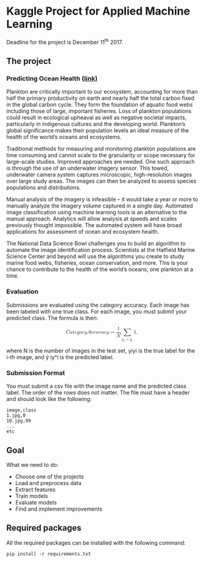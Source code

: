 # Kaggle Project for Applied Machine Learning

Deadline for the project is December 11<sup>th</sup> 2017. 

## The project

### Predicting Ocean Health [(link)](https://www.kaggle.com/c/1stdsbowl-in-class)

Plankton are critically important to our ecosystem, accounting for more than half the primary productivity on earth and nearly half the total carbon fixed in the global carbon cycle. They form the foundation of aquatic food webs including those of large, important fisheries. Loss of plankton populations could result in ecological upheaval as well as negative societal impacts, particularly in indigenous cultures and the developing world. Plankton’s global significance makes their population levels an ideal measure of the health of the world’s oceans and ecosystems.

Traditional methods for measuring and monitoring plankton populations are time consuming and cannot scale to the granularity or scope necessary for large-scale studies. Improved approaches are needed. One such approach is through the use of an underwater imagery sensor. This towed, underwater camera system captures microscopic, high-resolution images over large study areas. The images can then be analyzed to assess species populations and distributions.

Manual analysis of the imagery is infeasible – it would take a year or more to manually analyze the imagery volume captured in a single day. Automated image classification using machine learning tools is an alternative to the manual approach. Analytics will allow analysis at speeds and scales previously thought impossible. The automated system will have broad applications for assessment of ocean and ecosystem health.

The National Data Science Bowl challenges you to build an algorithm to automate the image identification process. Scientists at the Hatfield Marine Science Center and beyond will use the algorithms you create to study marine food webs, fisheries, ocean conservation, and more. This is your chance to contribute to the health of the world’s oceans, one plankton at a time.

### Evaluation

Submissions are evaluated using the category accuracy. Each image has been labeled with one true class. For each image, you must submit your predicted class. The formula is then:

<math xmlns="http://www.w3.org/1998/Math/MathML" display="block">
  <mi>C</mi>
  <mi>a</mi>
  <mi>t</mi>
  <mi>e</mi>
  <mi>g</mi>
  <mi>o</mi>
  <mi>r</mi>
  <mi>y</mi>
  <mi>A</mi>
  <mi>c</mi>
  <mi>c</mi>
  <mi>u</mi>
  <mi>r</mi>
  <mi>a</mi>
  <mi>c</mi>
  <mi>y</mi>
  <mo>=</mo>
  <mfrac>
    <mn>1</mn>
    <mi>N</mi>
  </mfrac>
  <munder>
    <mo>&#x2211;<!-- ∑ --></mo>
    <mrow class="MJX-TeXAtom-ORD">
      <msub>
        <mi>y</mi>
        <mi>i</mi>
      </msub>
      <mo>=</mo>
      <msub>
        <mrow class="MJX-TeXAtom-ORD">
          <mover>
            <mi>y</mi>
            <mo stretchy="false">&#x005E;<!-- ^ --></mo>
          </mover>
        </mrow>
        <mi>i</mi>
      </msub>
    </mrow>
  </munder>
  <mn>1</mn>
  <mo>,</mo>
</math>

where N is the number of images in the test set, yiyi is the true label for the i-th image, and ŷ iy^i is the predicted label.

### Submission Format

You must submit a csv file with the image name and the predicted class label. The order of the rows does not matter. The file must have a header and should look like the following:

```
image,class
1.jpg,0
10.jpg,99
...
etc
```

## Goal

What we need to do:

* Choose one of the projects
* Load and preprocess data
* Extract features
* Train models
* Evaluate models
* Find and implement improvements

## Required packages

All the required packages can be installed with the following command:

```pip install -r requirements.txt```